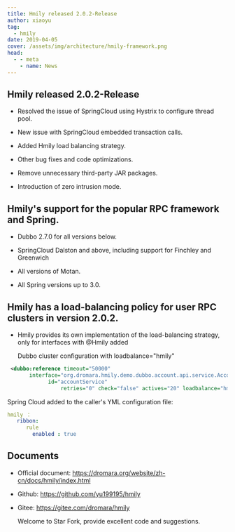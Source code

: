 ```yaml
---
title: Hmily released 2.0.2-Release
author: xiaoyu
tag:
  - hmily
date: 2019-04-05
cover: /assets/img/architecture/hmily-framework.png
head:
  - - meta
    - name: News
---
```


## Hmily released 2.0.2-Release

- Resolved the issue of SpringCloud using Hystrix to configure thread pool.
- New issue with SpringCloud embedded transaction calls.

- Added Hmily load balancing strategy.

- Other bug fixes and code optimizations.

- Remove unnecessary third-party JAR packages.

- Introduction of zero intrusion mode.

## Hmily's support for the popular RPC framework and Spring.

- Dubbo 2.7.0 for all versions below.
- SpringCloud Dalston and above, including support for Finchley and Greenwich

- All versions of Motan.

- All Spring versions up to 3.0.

## Hmily has a load-balancing policy for user RPC clusters in version 2.0.2.

- Hmily provides its own implementation of the load-balancing strategy, only for interfaces with @Hmily added

  Dubbo cluster configuration with loadbalance="hmily"

```xml
 <dubbo:reference timeout="50000"
       interface="org.dromara.hmily.demo.dubbo.account.api.service.AccountService"
             id="accountService"
                 retries="0" check="false" actives="20" loadbalance="hmily"/>
```

Spring Cloud added to the caller's YML configuration file:

```yml
hmily ：
   ribbon:
      rule
        enabled : true
```

## Documents

- Official document: https://dromara.org/website/zh-cn/docs/hmily/index.html

- Github: https://github.com/yu199195/hmily

- Gitee: https://gitee.com/dromara/hmily

  Welcome to Star Fork, provide excellent code and suggestions.
